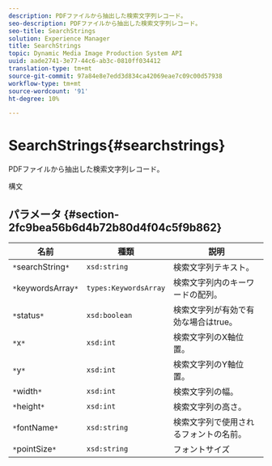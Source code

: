 ```yaml
---
description: PDFファイルから抽出した検索文字列レコード。
seo-description: PDFファイルから抽出した検索文字列レコード。
seo-title: SearchStrings
solution: Experience Manager
title: SearchStrings
topic: Dynamic Media Image Production System API
uuid: aade2741-3e77-44c6-ab3c-0810ff034412
translation-type: tm+mt
source-git-commit: 97a84e8e7edd3d834ca42069eae7c09c00d57938
workflow-type: tm+mt
source-wordcount: '91'
ht-degree: 10%

---
```



# SearchStrings{#searchstrings}

PDFファイルから抽出した検索文字列レコード。

構文

## パラメータ {#section-2fc9bea56b6d4b72b80d4f04c5f9b862}

| 名前 | 種類 | 説明 |
|---|---|---|
| `*`searchString`*` | `xsd:string` | 検索文字列テキスト。 |
| `*`keywordsArray`*` | `types:KeywordsArray` | 検索文字列内のキーワードの配列。 |
| `*`status`*` | `xsd:boolean` | 検索文字列が有効で有効な場合はtrue。 |
| `*`x`*` | `xsd:int` | 検索文字列のX軸位置。 |
| `*`y`*` | `xsd:int` | 検索文字列のY軸位置。 |
| `*`width`*` | `xsd:int` | 検索文字列の幅。 |
| `*`height`*` | `xsd:int` | 検索文字列の高さ。 |
| `*`fontName`*` | `xsd:string` | 検索文字列で使用されるフォントの名前。 |
| `*`pointSize`*` | `xsd:string` | フォントサイズ |

